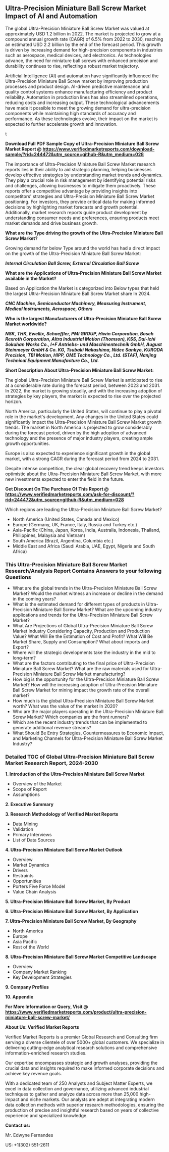 <h2>Ultra-Precision Miniature Ball Screw Market Impact of AI and Automation</h2><p>The global Ultra-Precision Miniature Ball Screw Market was valued at approximately USD 1.2 billion in 2022. The market is projected to grow at a compound annual growth rate (CAGR) of 6.5% from 2022 to 2030, reaching an estimated USD 2.2 billion by the end of the forecast period. This growth is driven by increasing demand for high-precision components in industries such as aerospace, medical devices, and electronics. As technologies advance, the need for miniature ball screws with enhanced precision and durability continues to rise, reflecting a robust market trajectory.</p><p>Artificial Intelligence (AI) and automation have significantly influenced the Ultra-Precision Miniature Ball Screw market by improving production processes and product design. AI-driven predictive maintenance and quality control systems enhance manufacturing efficiency and product reliability. Automation in production lines has also streamlined operations, reducing costs and increasing output. These technological advancements have made it possible to meet the growing demand for ultra-precision components while maintaining high standards of accuracy and performance. As these technologies evolve, their impact on the market is expected to further accelerate growth and innovation.</p>t</p><p id="" class=""><strong>Download Full PDF Sample Copy of Ultra-Precision Miniature Ball Screw Market Report @ <a href="https://www.verifiedmarketreports.com/download-sample/?rid=244472&utm_source=github-R&utm_medium=028" target="_blank">https://www.verifiedmarketreports.com/download-sample/?rid=244472&utm_source=github-R&utm_medium=028</a></strong></p><p>The importance of&nbsp;Ultra-Precision Miniature Ball Screw Market research reports lies in their ability to aid strategic planning, helping businesses develop effective strategies by understanding market trends and dynamics. They play a crucial role in risk management by identifying potential risks and challenges, allowing businesses to mitigate them proactively. These reports offer a competitive advantage by providing insights into competitors' strategies and Ultra-Precision Miniature Ball Screw Market positioning. For investors, they provide critical data for making informed decisions by highlighting market forecasts and growth potential. Additionally, market research reports guide product development by understanding consumer needs and preferences, ensuring products meet market demands and drive business growth.</p><p><strong>What are the&nbsp;Type driving the growth of the Ultra-Precision Miniature Ball Screw Market?</strong></p><p id="" class="">Growing demand for below Type around the world has had a direct impact on the growth of the Ultra-Precision Miniature Ball Screw Market:</p><em><strong>Internal Circulation Ball Screw, External Circulation Ball Screw</strong></em></p><strong>What are the&nbsp;Applications&nbsp;of Ultra-Precision Miniature Ball Screw Market available in the Market?</strong></p><p id="" class="">Based on Application the Market is categorized into Below types that held the largest Ultra-Precision Miniature Ball Screw Market share In 2024.</p><em><strong>CNC Machine, Semiconductor Machinery, Measuring Instrument, Medical Instruments, Aerospace, Others</strong></em></p><strong>Who is the largest Manufacturers of Ultra-Precision Miniature Ball Screw Market worldwide?</strong></p><p><em><strong>NSK, THK, Ewellix, Schaeffler, PMI GROUP, Hiwin Corporation, Bosch Rexroth Corporation, Altra Industrial Motion (Thomson), KSS, Dai-ichi Sokuhan Works Co., I+F Antriebs- und Maschinentechnik GmbH, August Steinmeyer GmbH & Co. KG, Tsubaki Nakashima, Nidec Sankyo, KURODA Precision, TBI Motion, HIPP, OME Technology Co., Ltd. (STAF), Nanjing Technical Equipment Manufacture Co., Ltd.</strong></em></p><p id="" class=""><strong>Short Description About Ultra-Precision Miniature Ball Screw Market:</strong></p><p>The global Ultra-Precision Miniature Ball Screw Market is anticipated to rise at a considerable rate during the forecast period, between 2023 and 2031. In 2022, the market is growing steadily, and with the increasing adoption of strategies by key players, the market is expected to rise over the projected horizon.</p><p>North America, particularly the United States, will continue to play a pivotal role in the market's development. Any changes in the United States could significantly impact the Ultra-Precision Miniature Ball Screw Market growth trends. The market in North America is projected to grow considerably during the forecast period, driven by the high adoption of advanced technology and the presence of major industry players, creating ample growth opportunities.</p><p>Europe is also expected to experience significant growth in the global market, with a strong CAGR during the forecast period from 2024 to 2031.</p><p>Despite intense competition, the clear global recovery trend keeps investors optimistic about the Ultra-Precision Miniature Ball Screw Market, with more new investments expected to enter the field in the future.</p><p id="" class=""><strong>Get Discount On The Purchase Of This Report @ <a href="https://www.verifiedmarketreports.com/ask-for-discount/?rid=244472&utm_source=github-R&utm_medium=028" target="_blank">https://www.verifiedmarketreports.com/ask-for-discount/?rid=244472&utm_source=github-R&utm_medium=028</a></strong></p>Which regions are leading the Ultra-Precision Miniature Ball Screw Market?</p><ul><li>North America (United States, Canada and Mexico)</li><li>Europe (Germany, UK, France, Italy, Russia and Turkey etc.)</li><li>Asia-Pacific (China, Japan, Korea, India, Australia, Indonesia, Thailand, Philippines, Malaysia and Vietnam)</li><li>South America (Brazil, Argentina, Columbia etc.)</li><li>Middle East and Africa (Saudi Arabia, UAE, Egypt, Nigeria and South Africa)</li></ul><h3 id="" class="">This Ultra-Precision Miniature Ball Screw Market Research/Analysis Report Contains Answers to your following Questions</h3><ul><li>What are the global trends in the Ultra-Precision Miniature Ball Screw Market? Would the market witness an increase or decline in the demand in the coming years?</li><li>What is the estimated demand for different types of products in Ultra-Precision Miniature Ball Screw Market? What are the upcoming industry applications and trends for the Ultra-Precision Miniature Ball Screw Market?</li><li>What Are Projections of Global Ultra-Precision Miniature Ball Screw Market Industry Considering Capacity, Production and Production Value? What Will Be the Estimation of Cost and Profit? What Will Be Market Share, Supply and Consumption? What about imports and Export?</li><li>Where will the strategic developments take the industry in the mid to long-term?</li><li>What are the factors contributing to the final price of Ultra-Precision Miniature Ball Screw Market? What are the raw materials used for Ultra-Precision Miniature Ball Screw Market manufacturing?</li><li>How big is the opportunity for the Ultra-Precision Miniature Ball Screw Market? How will the increasing adoption of Ultra-Precision Miniature Ball Screw Market for mining impact the growth rate of the overall market?</li><li>How much is the global Ultra-Precision Miniature Ball Screw Market worth? What was the value of the market In 2020?</li><li>Who are the major players operating in the Ultra-Precision Miniature Ball Screw Market? Which companies are the front runners?</li><li>Which are the recent industry trends that can be implemented to generate additional revenue streams?</li><li>What Should Be Entry Strategies, Countermeasures to Economic Impact, and Marketing Channels for Ultra-Precision Miniature Ball Screw Market Industry?</li></ul><h3 id="" class="">Detailed TOC of Global Ultra-Precision Miniature Ball Screw Market Research Report, 2024-2030</h3><p id="" class=""><strong>1. Introduction of the Ultra-Precision Miniature Ball Screw Market</strong></p><ul><li>Overview of the Market</li><li>Scope of Report</li><li>Assumptions</li></ul><p id="" class=""><strong>2. Executive Summary</strong></p><p id="" class=""><strong>3. Research Methodology of Verified Market Reports</strong></p><ul><li>Data Mining</li><li>Validation</li><li>Primary Interviews</li><li>List of Data Sources</li></ul><p id="" class=""><strong>4. Ultra-Precision Miniature Ball Screw Market Outlook</strong></p><ul><li>Overview</li><li>Market Dynamics</li><li>Drivers</li><li>Restraints</li><li>Opportunities</li><li>Porters Five Force Model</li><li>Value Chain Analysis</li></ul><p id="" class=""><strong>5. Ultra-Precision Miniature Ball Screw Market, By Product</strong></p><p id="" class=""><strong>6. Ultra-Precision Miniature Ball Screw Market, By Application</strong></p><p id="" class=""><strong>7. Ultra-Precision Miniature Ball Screw Market, By Geography</strong></p><ul><li>North America</li><li>Europe</li><li>Asia Pacific</li><li>Rest of the World</li></ul><p id="" class=""><strong>8. Ultra-Precision Miniature Ball Screw Market Competitive Landscape</strong></p><ul><li>Overview</li><li>Company Market Ranking</li><li>Key Development Strategies</li></ul><p id="" class=""><strong>9. Company Profiles</strong></p><p id="" class=""><strong>10. Appendix</strong></p><p id="" class=""><strong>For More Information or Query, Visit @ <a href="https://www.verifiedmarketreports.com/product/ultra-precision-miniature-ball-screw-market/" target="_blank">https://www.verifiedmarketreports.com/product/ultra-precision-miniature-ball-screw-market/</a></strong></p><p id="" class=""><strong>About Us: Verified Market Reports</strong></p><p id="" class="">Verified Market Reports is a premier Global Research and Consulting firm serving a diverse clientele of over 5000+ global customers. We specialize in delivering cutting-edge analytical research solutions and comprehensive information-enriched research studies.</p><p id="" class="">Our expertise encompasses strategic and growth analyses, providing the crucial data and insights required to make informed corporate decisions and achieve key revenue goals.</p><p id="" class="">With a dedicated team of 250 Analysts and Subject Matter Experts, we excel in data collection and governance, utilizing advanced industrial techniques to gather and analyze data across more than 25,000 high-impact and niche markets. Our analysts are adept at integrating modern data collection methods with superior research methodologies, ensuring the production of precise and insightful research based on years of collective experience and specialized knowledge.</p><p id="" class=""><strong>Contact us:</strong></p><p id="" class="">Mr. Edwyne Fernandes</p><p id="" class="">US: +1(302) 551-2611</p>